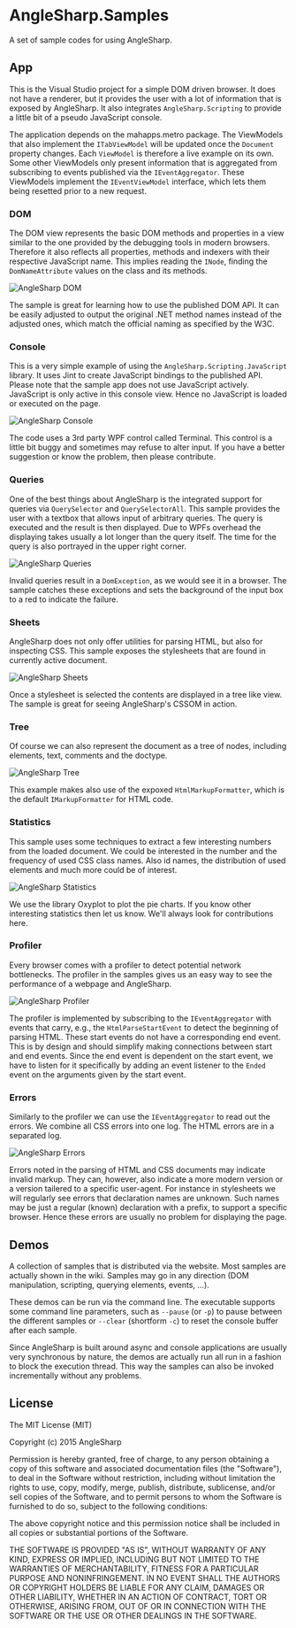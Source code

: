 # AngleSharp.Samples

A set of sample codes for using AngleSharp.

## App

This is the Visual Studio project for a simple DOM driven browser. It does not have a renderer, but it provides the user with a lot of information that is exposed by AngleSharp. It also integrates `AngleSharp.Scripting` to provide a little bit of a pseudo JavaScript console.

The application depends on the mahapps.metro package. The ViewModels that also implement the `ITabViewModel` will be updated once the `Document` property changes. Each `ViewModel` is therefore a live example on its own. Some other ViewModels only present information that is aggregated from subscribing to events published via the `IEventAggregator`. These ViewModels implement the `IEventViewModel` interface, which lets them being resetted prior to a new request.

### DOM

The DOM view represents the basic DOM methods and properties in a view similar to the one provided by the debugging tools in modern browsers. Therefore it also reflects all properties, methods and indexers with their respective JavaScript name. This implies reading the `INode`, finding the `DomNameAttribute` values on the class and its methods.

![AngleSharp DOM](https://raw.githubusercontent.com/AngleSharp/AngleSharp.Samples/master/images/dom.png)

The sample is great for learning how to use the published DOM API. It can be easily adjusted to output the original .NET method names instead of the adjusted ones, which match the official naming as specified by the W3C.

### Console

This is a very simple example of using the `AngleSharp.Scripting.JavaScript` library. It uses Jint to create JavaScript bindings to the published API. Please note that the sample app does not use JavaScript actively. JavaScript is only active in this console view. Hence no JavaScript is loaded or executed on the page.

![AngleSharp Console](https://raw.githubusercontent.com/AngleSharp/AngleSharp.Samples/master/images/console.png)

The code uses a 3rd party WPF control called Terminal. This control is a little bit buggy and sometimes may refuse to alter input. If you have a better suggestion or know the problem, then please contribute.

### Queries

One of the best things about AngleSharp is the integrated support for queries via `QuerySelector` and `QuerySelectorAll`. This sample provides the user with a textbox that allows input of arbitrary queries. The query is executed and the result is then displayed. Due to WPFs overhead the displaying takes usually a lot longer than the query itself. The time for the query is also portrayed in the upper right corner.

![AngleSharp Queries](https://raw.githubusercontent.com/AngleSharp/AngleSharp.Samples/master/images/queries.png)

Invalid queries result in a `DomException`, as we would see it in a browser. The sample catches these exceptions and sets the background of the input box to a red to indicate the failure.

### Sheets

AngleSharp does not only offer utilities for parsing HTML, but also for inspecting CSS. This sample exposes the stylesheets that are found in currently active document.

![AngleSharp Sheets](https://raw.githubusercontent.com/AngleSharp/AngleSharp.Samples/master/images/sheets.png)

Once a stylesheet is selected the contents are displayed in a tree like view. The sample is great for seeing AngleSharp's CSSOM in action.

### Tree

Of course we can also represent the document as a tree of nodes, including elements, text, comments and the doctype.

![AngleSharp Tree](https://raw.githubusercontent.com/AngleSharp/AngleSharp.Samples/master/images/tree.png)

This example makes also use of the expoxed `HtmlMarkupFormatter`, which is the default `IMarkupFormatter` for HTML code.

### Statistics

This sample uses some techniques to extract a few interesting numbers from the loaded document. We could be interested in the number and the frequency of used CSS class names. Also id names, the distribution of used elements and much more could be of interest.

![AngleSharp Statistics](https://raw.githubusercontent.com/AngleSharp/AngleSharp.Samples/master/images/statistics.png)

We use the library Oxyplot to plot the pie charts. If you know other interesting statistics then let us know. We'll always look for contributions here.

### Profiler

Every browser comes with a profiler to detect potential network bottlenecks. The profiler in the samples gives us an easy way to see the performance of a webpage and AngleSharp.

![AngleSharp Profiler](https://raw.githubusercontent.com/AngleSharp/AngleSharp.Samples/master/images/profiler.png)

The profiler is implemented by subscribing to the `IEventAggregator` with events that carry, e.g., the `HtmlParseStartEvent` to detect the beginning of parsing HTML. These start events do not have a corresponding end event. This is by design and should simplify making connections between start and end events. Since the end event is dependent on the start event, we have to listen for it specifically by adding an event listener to the `Ended` event on the arguments given by the start event.

### Errors

Similarly to the profiler we can use the `IEventAggregator` to read out the errors. We combine all CSS errors into one log. The HTML errors are in a separated log. 

![AngleSharp Errors](https://raw.githubusercontent.com/AngleSharp/AngleSharp.Samples/master/images/errors.png)

Errors noted in the parsing of HTML and CSS documents may indicate invalid markup. They can, however, also indicate a more modern version or a version tailered to a specific user-agent. For instance in stylesheets we will regularly see errors that declaration names are unknown. Such names may be just a regular (known) declaration with a prefix, to support a specific browser. Hence these errors are usually no problem for displaying the page.

## Demos

A collection of samples that is distributed via the website. Most samples are actually shown in the wiki. Samples may go in any direction (DOM manipulation, scripting, querying elements, events, ...).

These demos can be run via the command line. The executable supports some command line parameters, such as `--pause` (or `-p`) to pause between the different samples or `--clear` (shortform `-c`) to reset the console buffer after each sample.

Since AngleSharp is built around async and console applications are usually very synchronous by nature, the demos are actually run all run in a fashion to block the execution thread. This way the samples can also be invoked incrementally without any problems.

## License

The MIT License (MIT)

Copyright (c) 2015 AngleSharp

Permission is hereby granted, free of charge, to any person obtaining a copy of this software and associated documentation files (the "Software"), to deal in the Software without restriction, including without limitation the rights to use, copy, modify, merge, publish, distribute, sublicense, and/or sell copies of the Software, and to permit persons to whom the Software is furnished to do so, subject to the following conditions:

The above copyright notice and this permission notice shall be included in all copies or substantial portions of the Software.

THE SOFTWARE IS PROVIDED "AS IS", WITHOUT WARRANTY OF ANY KIND, EXPRESS OR IMPLIED, INCLUDING BUT NOT LIMITED TO THE WARRANTIES OF MERCHANTABILITY, FITNESS FOR A PARTICULAR PURPOSE AND NONINFRINGEMENT. IN NO EVENT SHALL THE AUTHORS OR COPYRIGHT HOLDERS BE LIABLE FOR ANY CLAIM, DAMAGES OR OTHER LIABILITY, WHETHER IN AN ACTION OF CONTRACT, TORT OR OTHERWISE, ARISING FROM, OUT OF OR IN CONNECTION WITH THE SOFTWARE OR THE USE OR OTHER DEALINGS IN THE SOFTWARE.